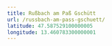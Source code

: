 ```yaml
---
title: Rußbach am Paß Gschütt
url: /russbach-am-pass-gschuett/
latitude: 47.587529100000005
longitude: 13.460783300000001
---
```

